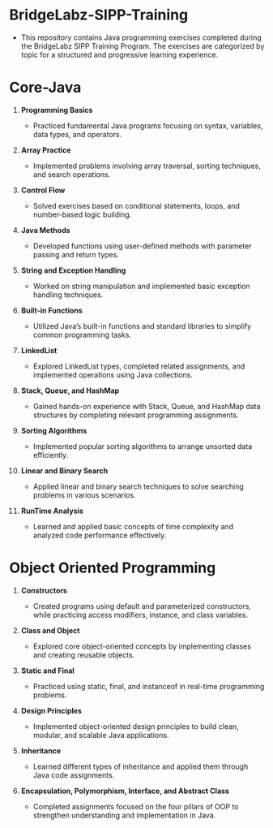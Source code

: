 # BridgeLabz-SIPP-Training
   - This repository contains Java programming exercises completed during the BridgeLabz SIPP Training Program. The exercises are categorized by topic for a structured and progressive learning experience.

# Core-Java
1. **Programming Basics**
   - Practiced fundamental Java programs focusing on syntax, variables, data types, and operators.

2. **Array Practice**
   - Implemented problems involving array traversal, sorting techniques, and search operations.

3. **Control Flow**
   - Solved exercises based on conditional statements, loops, and number-based logic building.

4. **Java Methods**
   - Developed functions using user-defined methods with parameter passing and return types.

5. **String and Exception Handling**
   - Worked on string manipulation and implemented basic exception handling techniques.

6. **Built-in Functions**
   - Utilized Java’s built-in functions and standard libraries to simplify common programming tasks.

7. **LinkedList**
   - Explored LinkedList types, completed related assignments, and implemented operations using Java collections.

8. **Stack, Queue, and HashMap**
   - Gained hands-on experience with Stack, Queue, and HashMap data structures by completing relevant programming assignments.

9. **Sorting Algorithms**
   - Implemented popular sorting algorithms to arrange unsorted data efficiently.

10. **Linear and Binary Search**
    - Applied linear and binary search techniques to solve searching problems in various scenarios.

11. **RunTime Analysis**
    - Learned and applied basic concepts of time complexity and analyzed code performance effectively.



# Object Oriented Programming

1. **Constructors**
   - Created programs using default and parameterized constructors, while practicing access modifiers, instance, and class variables.

2. **Class and Object**
   - Explored core object-oriented concepts by implementing classes and creating reusable objects.

3. **Static and Final**
   - Practiced using static, final, and instanceof in real-time programming problems.

4. **Design Principles**
   - Implemented object-oriented design principles to build clean, modular, and scalable Java applications.

5. **Inheritance**
   - Learned different types of inheritance and applied them through Java code assignments.

6. **Encapsulation, Polymorphism, Interface, and Abstract Class**
   - Completed assignments focused on the four pillars of OOP to strengthen understanding and implementation in Java.

